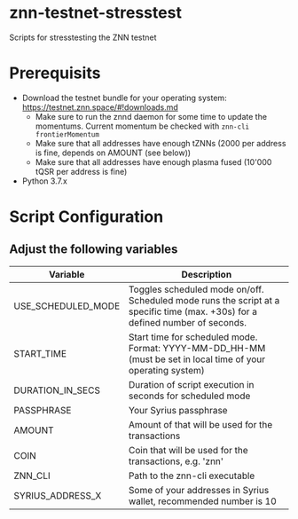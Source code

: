 # znn-testnet-stresstest
Scripts for stresstesting the ZNN testnet

# Prerequisits
* Download the testnet bundle for your operating system: https://testnet.znn.space/#!downloads.md
  * Make sure to run the znnd daemon for some time to update the momentums. Current momentum be checked with `znn-cli frontierMomentum`
  * Make sure that all addresses have enough tZNNs (2000 per address is fine, depends on AMOUNT (see below))
  * Make sure that all addresses have enough plasma fused (10'000 tQSR per address is fine)
* Python 3.7.x

# Script Configuration
## Adjust the following variables
| Variable | Description |
| --- | --- |
| USE_SCHEDULED_MODE | Toggles scheduled mode on/off. Scheduled mode runs the script at a specific time (max. +30s) for a defined number of seconds.  |
| START_TIME | Start time for scheduled mode. Format: YYYY-MM-DD_HH-MM (must be set in local time of your operating system) |
| DURATION_IN_SECS | Duration of script execution in seconds for scheduled mode |
| PASSPHRASE | Your Syrius passphrase |
| AMOUNT | Amount of <COIN> that will be used for the transactions |
| COIN | Coin that will be used for the transactions, e.g. 'znn' |
| ZNN_CLI | Path to the znn-cli executable |
| SYRIUS_ADDRESS_X | Some of your addresses in Syrius wallet, recommended number is 10 |
